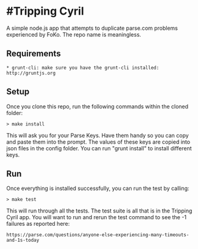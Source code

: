 #Tripping Cyril
==============

A simple node.js app that attempts to duplicate parse.com problems experienced by FoKo. The repo name is meaningless.

## Requirements

	* grunt-cli: make sure you have the grunt-cli installed: http://gruntjs.org

## Setup

Once you clone this repo, run the following commands within the cloned folder:

	> make install

This will ask you for your Parse Keys.  Have them handy so you can copy and paste them into the prompt.  The values of these keys are copied into json files in the config folder.  You can run "grunt install" to install different keys.

## Run

Once everything is installed successfully, you can run the test by calling:

	> make test

This will run through all the tests.  The test suite is all that is in the Tripping Cyril app.  You will want to run and rerun the test command to see the -1 failures as reported here:

	https://parse.com/questions/anyone-else-experiencing-many-timeouts-and-1s-today